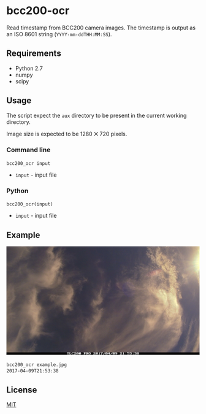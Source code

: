 bcc200-ocr
==========

Read timestamp from BCC200 camera images. The timestamp is output as an ISO 8601
string (`YYYY-mm-ddTHH:MM:SS`).

Requirements
------------

- Python 2.7
- numpy
- scipy

Usage
-----

The script expect the `aux` directory to be present in the current working
directory.

Image size is expected to be 1280 ⨉ 720 pixels.

### Command line

    bcc200_ocr input

- `input` - input file

### Python

    bcc200_ocr(input)

- `input` - input file

Example
-------

<img src="example.jpg" width="800" />

    bcc200_ocr example.jpg
    2017-04-09T21:53:38

License
-------

[MIT](LICENSE.md)
